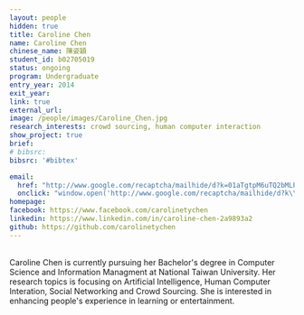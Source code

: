 ```yaml
---
layout: people
hidden: true
title: Caroline Chen
name: Caroline Chen
chinese_name: 陳姿穎
student_id: b02705019
status: ongoing
program: Undergraduate
entry_year: 2014
exit_year: 
link: true
external_url: 
image: /people/images/Caroline_Chen.jpg
research_interests: crowd sourcing, human computer interaction
show_project: true
brief: 
# bibsrc:
bibsrc: '#bibtex'

email:
  href: "http://www.google.com/recaptcha/mailhide/d?k=01aTgtpM6uTQ2bMLPP8qSiIw==&amp;c=J9G1D2dJwJL0OVGqNrlIKMcYIZHddIch8a6AMEhqB9g="
  onclick: "window.open('http://www.google.com/recaptcha/mailhide/d?k\\x3d01aTgtpM6uTQ2bMLPP8qSiIw\\x3d\\x3d\\x26c\\x3dJ9G1D2dJwJL0OVGqNrlIKMcYIZHddIch8a6AMEhqB9g\\x3d', '', 'toolbar=0,scrollbars=0,location=0,statusbar=0,menubar=0,resizable=0,width=500,height=300'); return false;"
homepage: 
facebook: https://www.facebook.com/carolinetychen
linkedin: https://www.linkedin.com/in/caroline-chen-2a9893a2
github: https://github.com/carolinetychen
---
```


<br />
Caroline Chen is currently pursuing her Bachelor's degree in Computer Science and Information Managment at National Taiwan University. Her research topics is focusing on Artificial Intelligence, Human Computer Interation, Social Networking and Crowd Sourcing. She is interested in enhancing people's experience in learning or entertainment.
